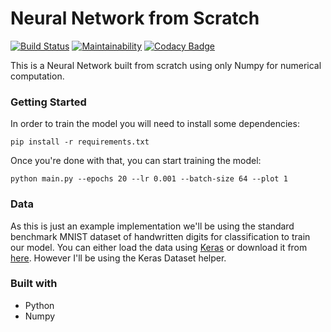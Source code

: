 # Neural Network from Scratch
[![Build Status](https://travis-ci.org/pskrunner14/neural-networks.svg?branch=master)](https://travis-ci.org/pskrunner14/neural-networks) [![Maintainability](https://api.codeclimate.com/v1/badges/c4736d207700f8b85167/maintainability)](https://codeclimate.com/github/pskrunner14/neural-networks/maintainability) [![Codacy Badge](https://api.codacy.com/project/badge/Grade/405bf4d442c741a8822615f39c655f7f)](https://www.codacy.com/app/pskrunner14/neural-networks?utm_source=github.com&amp;utm_medium=referral&amp;utm_content=pskrunner14/neural-networks&amp;utm_campaign=Badge_Grade)

This is a Neural Network built from scratch using only Numpy for numerical computation.

### Getting Started

In order to train the model you will need to install some dependencies:
```
pip install -r requirements.txt
```

Once you're done with that, you can start training the model:
```
python main.py --epochs 20 --lr 0.001 --batch-size 64 --plot 1
```

### Data
As this is just an example implementation we'll be using the standard benchmark MNIST dataset of handwritten digits for classification to train our model. You can either load the data using [Keras](https://keras.io/datasets/) or download it from [here](http://yann.lecun.com/exdb/mnist/). However I'll be using the Keras Dataset helper.

### Built with
* Python
* Numpy